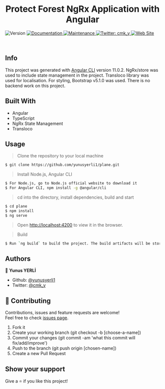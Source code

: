 <h1 align="center">Protect Forest NgRx Application with Angular </h1>
<p>
  <img alt="Version" src="https://img.shields.io/badge/version-1.0.0-blue.svg?cacheSeconds=2592000" />
  <a href="https://github.com/yunusyerli1/plane/blob/master/README.md" target="_blank">
    <img alt="Documentation" src="https://img.shields.io/badge/documentation-yes-brightgreen.svg" />
  </a>
  <a href="https://github.com/yunusyerli1/plane/tree/master" target="_blank">
    <img alt="Maintenance" src="https://img.shields.io/badge/Maintained%3F-yes-green.svg" />
  </a>
  <a href="https://twitter.com/cmk_y" target="_blank">
    <img alt="Twitter: cmk_y" src="https://img.shields.io/twitter/url?style=social&url=https%3A%2F%2Ftwitter.com%2Fcmk_y" />
  </a>
  <a href="https://github.com/yunusyerli1/plane" target="_blank">
    <img alt="Web Site" src="https://res.cloudinary.com/yerli/image/upload/v1628800868/Project/plane_igy7xs.png" />
  </a>
</p>


<br>


## Info
This project was generated with [Angular CLI](https://github.com/angular/angular-cli) version 11.0.2. 
NgRx/store was used to include state management in the project.
Transloco library was used for localisation.
For styling, Bootstrap v5.1.0  was used. There is no backend work on this project.



## Built With

- Angular
- TypeScript
- NgRx State Management
- Transloco 







## Usage

> Clone the repository to your local machine

```sh
$ git clone https://github.com/yunusyerli1/plane.git
```
> Install Node.js, Angular CLI 

```sh
$ For Node.js, go to Node.js official website to download it
$ For Angular CLI, npm install -g @angular/cli
```

> cd into the directory, install dependencies, build and start

```sh
$ cd plane
$ npm install
$ ng serve
```

> Open [http://localhost:4200](http://localhost:4200) to view it in the browser.

> Build

```sh
$ Run `ng build` to build the project. The build artifacts will be stored in the `dist/` directory. Use the `--prod` flag for a production build.
```

## Authors

👤 **Yunus YERLİ**

- Github: [@yunusyerli1](https://github.com/Yunusyerli1)
- Twitter: [@cmk_y](https://twitter.com/cmk_y)

## 🤝 Contributing

Contributions, issues and feature requests are welcome!<br />Feel free to check [issues page](https://github.com/Yunusyerli1/plane/issues).

1. Fork it 
2. Create your working branch (git checkout -b [choose-a-name])
3. Commit your changes (git commit -am 'what this commit will fix/add/improve')
4. Push to the branch (git push origin [chosen-name])
5. Create a new Pull Request

## Show your support

Give a ⭐️ if you like this project!
   
